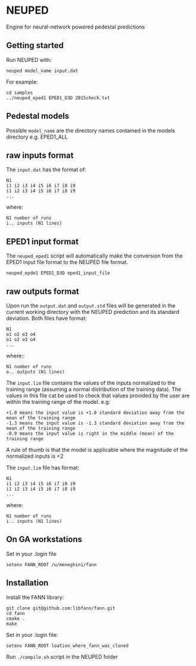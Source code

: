NEUPED
======

Engine for neural-network powered pedestal predictions

Getting started
---------------
Run NEUPED with:
    
    neuped model_name input.dat

For example:

    cd samples
    ../neuped_eped1 EPED1_D3D 2015check.txt

Pedestal models
---------------
Possible `model_name` are the directory names contained in the models directory
e.g. EPED1_ALL

raw inputs format
-------------
The `input.dat` has the format of:

    N1
    i1 i2 i3 i4 i5 i6 i7 i8 i9
    i1 i2 i3 i4 i5 i6 i7 i8 i9
    ...

where:

    N1 number of runs
    i.. inputs (N1 lines)

EPED1 input format
------------------
The `neuped_eped1` script will automatically make the conversion from
the EPED1 input file format to the NEUPED file format.

    neuped_epde1 EPED1_D3D eped1_input_file

raw outputs format
--------------
Upon run the `output.dat` and `output.std` files will be generated in the
current working directory with the NEUPED prediction and its standard deviation.
Both files have format:

    N1
    o1 o2 o3 o4
    o1 o2 o3 o4
    ...

where::

    N1 number of runs
    o.. outputs (N1 lines)

The `input.lim` file contains the values of the inputs normalized to the training range
(assuming a normal distribution of the training data). The values in this file cat be used
to check that values provided by the user are within the training range of the model. e.g:

    +1.0 means the input value is +1.0 standard deviation away from the mean of the training range
    -1.3 means the input value is -1.3 standard deviation away from the mean of the training range
    -0.0 means the input value is right in the middle (mean) of the training range

A rule of thumb is that the model is applicable where the magnitude of the normalized inputs is <2

The `input.lim` file has format:

    N1
    i1 i2 i3 i4 i5 i6 i7 i8 i9
    i1 i2 i3 i4 i5 i6 i7 i8 i9
    ...

where:

    N1 number of runs
    i.. inputs (N1 lines)

On GA workstations
------------------
Set in your .login file

    setenv FANN_ROOT /u/meneghini/fann

Installation
------------
Install the FANN library:

    git clone git@github.com:libfann/fann.git
    cd fann
    cmake .
    make

Set in your .login file:

    setenv FANN_ROOT loation_where_fann_was_cloned

Run `./compile.sh` script in the NEUPED folder
